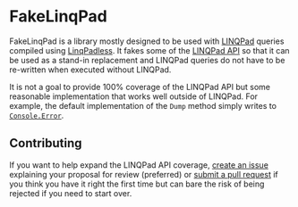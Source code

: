 # FakeLinqPad

FakeLinqPad is a library mostly designed to be used with [LINQPad][linqpad]
queries compiled using [LinqPadless][lpless]. It fakes some of the [LINQPad
API][linqpad-api] so that it can be used as a stand-in replacement and LINQPad
queries do not have to be re-written when executed without LINQPad.

It is not a goal to provide 100% coverage of the LINQPad API but some
reasonable implementation that works well outside of LINQPad. For example,
the default implementation of the `Dump` method simply writes to
[`Console.Error`][stderr].


## Contributing

If you want to help expand the LINQPad API coverage, [create an
issue][newissue] explaining your proposal for review (preferred) or [submit a
pull request][newpr] if you think you have it right the first time but can bare
the risk of being rejected if you need to start over.


[lpless]: https://github.com/linqpadless/LinqPadless
[linqpad]: http://www.linqpad.net/
[linqpad-api]: https://www.nuget.org/packages/LINQPad
[stderr]: https://msdn.microsoft.com/en-us/library/system.console.error
[newissue]: https://github.com/linqpadless/FakeLinqPad/issues/new
[newpr]: https://github.com/linqpadless/FakeLinqPad/compare